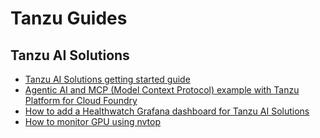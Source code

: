 # Tanzu Guides

## Tanzu AI Solutions
- [Tanzu AI Solutions getting started guide](Tanzu-AI-Solutions/Tanzu-AI-Solutions-getting-started-guide.md)
- [Agentic AI and MCP (Model Context Protocol) example with Tanzu Platform for Cloud Foundry](/Tanzu-AI-Solutions/Agentic-AI-and-MCP-example-with-Tanzu-Platform-for-Cloud-Foundry.md)
- [How to add a Healthwatch Grafana dashboard for Tanzu AI Solutions](/Tanzu-AI-Solutions/how-to-add-a-Healthwatch-Grafana-dashboard-for-Tanzu-AI-Solutions.md)
- [How to monitor GPU using nvtop](/Tanzu-AI-Solutions/how-to-monitor-GPU-with-nvtop.md)

